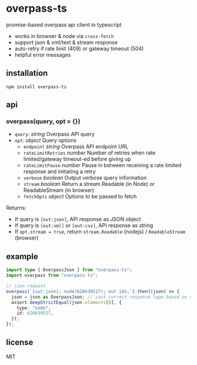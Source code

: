 # overpass-ts
promise-based overpass api client in typescript

* works in browser & node via `cross-fetch`
* support json & xml/text & stream response
* auto-retry if rate limit (409) or gateway timeout (504)
* helpful error messages

## installation
`npm install overpass-ts`

## api
### overpass(query, opt = {})

* `query`: *string* Overpass API query
* `opt`: *object* Query options
  * `endpoint` *string* Overpass API endpoint URL
  * `rateLimitRetries` *number* Number of retries when rate limited/gateway timeout-ed before giving up
  * `rateLimitPause` *number* Pause in between receiving a rate limited response and initiating a retry
  * `verbose` *boolean* Output verbose query information
  * `stream` *boolean* Return a stream.Readable (in Node) or ReadableStream (in browser)
  * `fetchOpts` *object* Options to be passed to fetch
  
Returns:
* If query is `[out:json]`, API response as JSON object
* If query is `[out:xml]` or `[out:csv]`, API response as string
* If  `opt.stream = true`, return `stream.Readable` (nodejs) / `ReadableStream` (browser)

## example
```ts
import type { OverpassJson } from "overpass-ts";
import overpass from "overpass-ts";

// json request
overpass(`[out:json]; node(626639517); out ids;`).then((json) => {
  json = json as OverpassJson; // cast correct response type based on query
  assert.deepStrictEqual(json.elements[0], {
    type: "node",
    id: 626639517,
  });
});
```

## license
MIT